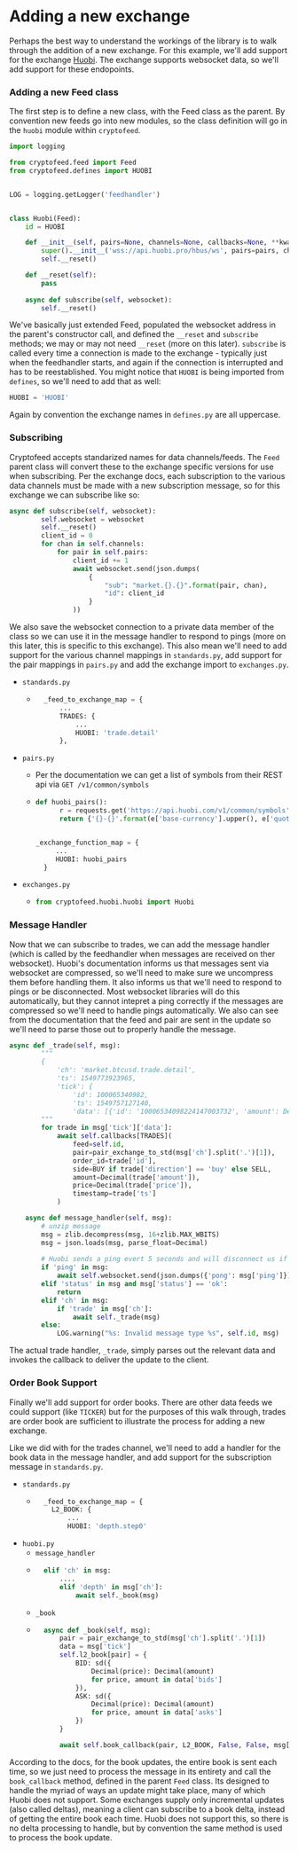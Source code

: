 # Adding a new exchange

Perhaps the best way to understand the workings of the library is to walk through the addition of a new exchange. For this example, we'll 
add support for the exchange [Huobi](https://huobi.readme.io/docs/ws-api-reference). The exchange supports websocket data, so we'll 
add support for these endopoints.


### Adding a new Feed class
The first step is to define a new class, with the Feed class as the parent. By convention new feeds go into new modules, so the 
class definition will go in the `huobi` module within `cryptofeed`. 

```python
import logging

from cryptofeed.feed import Feed
from cryptofeed.defines import HUOBI


LOG = logging.getLogger('feedhandler')


class Huobi(Feed):
    id = HUOBI

    def __init__(self, pairs=None, channels=None, callbacks=None, **kwargs):
        super().__init__('wss://api.huobi.pro/hbus/ws', pairs=pairs, channels=channels, callbacks=callbacks, **kwargs)
        self.__reset()

    def __reset(self):
        pass
    
    async def subscribe(self, websocket):
        self.__reset()

```

We've basically just extended Feed, populated the websocket address in the parent's constructor call, and defined the `__reset` and `subscribe` methods; we may or may not need `__reset` (more on this later). `subscribe` is called every time a connection is made to the exchange - typically just when the feedhandler starts, and again if the connection is interrupted and has to be reestablished. You might notice that `HUOBI` is being imported from `defines`, so we'll need to add that as well:

```python
HUOBI = 'HUOBI'
```

Again by convention the exchange names in `defines.py` are all uppercase.

### Subscribing
Cryptofeed accepts standarized names for data channels/feeds. The `Feed` parent class will convert these to the exchange specific versions for use when subscribing. Per the exchange docs, each subscription to the various data channels must be made with a new subscription message, so for this exchange we can subscribe like so:


```python
async def subscribe(self, websocket):
        self.websocket = websocket
        self.__reset()
        client_id = 0
        for chan in self.channels:
            for pair in self.pairs:
                client_id += 1
                await websocket.send(json.dumps(
                    {
                        "sub": "market.{}.{}".format(pair, chan),
                        "id": client_id
                    }
                ))
```
We also save the websocket connection to a private data member of the class so we can use it in the message handler to respond to pings (more on this later, this is specific to this exchange).
This also mean we'll need to add support for the various channel mappings in `standards.py`, add support for the pair mappings in `pairs.py` and add the exchange import to `exchanges.py`. 


* `standards.py`
    - ```python
        _feed_to_exchange_map = {
            ...
            TRADES: {
                ...
                HUOBI: 'trade.detail'
            },
        ```

* `pairs.py`
    - Per the documentation we can get a list of symbols from their REST api via `GET /v1/common/symbols`
    - ```python
      def huobi_pairs():
            r = requests.get('https://api.huobi.com/v1/common/symbols').json()
            return {'{}-{}'.format(e['base-currency'].upper(), e['quote-currency'].upper()) : '{}{}'.format(e['base-currency'], e['quote-currency']) for e in r['data']}


      _exchange_function_map = {
           ...
           HUOBI: huobi_pairs
        }
      ```
* `exchanges.py`
    - ```python
      from cryptofeed.huobi.huobi import Huobi
      ```

### Message Handler
Now that we can subscribe to trades, we can add the message handler (which is called by the feedhandler when messages are received on ther websocket). Huobi's documentation informs us that messages sent via websocket are compressed, so we'll need to make sure we uncompress them before handling them. It also informs us that we'll need to respond to pings or be disconnected. Most websocket libraries will do this automatically, but they cannot intepret a ping correctly if the messages are compressed so we'll need to handle pings automatically. We also can see from the documentation that the feed and pair are sent in the update so we'll need to parse those out to properly handle the message. 


```python
async def _trade(self, msg):
        """
        {
            'ch': 'market.btcusd.trade.detail',
            'ts': 1549773923965, 
            'tick': {
                'id': 100065340982, 
                'ts': 1549757127140,
                'data': [{'id': '10006534098224147003732', 'amount': Decimal('0.0777'), 'price': Decimal('3669.69'), 'direction': 'buy', 'ts': 1549757127140}]}}
        """
        for trade in msg['tick']['data']:
            await self.callbacks[TRADES](
                feed=self.id,
                pair=pair_exchange_to_std(msg['ch'].split('.')[1]),
                order_id=trade['id'],
                side=BUY if trade['direction'] == 'buy' else SELL,
                amount=Decimal(trade['amount']),
                price=Decimal(trade['price']),
                timestamp=trade['ts']
            )

    async def message_handler(self, msg):
        # unzip message
        msg = zlib.decompress(msg, 16+zlib.MAX_WBITS)
        msg = json.loads(msg, parse_float=Decimal)
        
        # Huobi sends a ping evert 5 seconds and will disconnect us if we do not respond to it
        if 'ping' in msg:
            await self.websocket.send(json.dumps({'pong': msg['ping']}))
        elif 'status' in msg and msg['status'] == 'ok':
            return
        elif 'ch' in msg:
            if 'trade' in msg['ch']:
                await self._trade(msg)
        else:
            LOG.warning("%s: Invalid message type %s", self.id, msg)
```

The actual trade handler, `_trade`, simply parses out the relevant data and invokes the callback to deliver the update to the client. 

### Order Book Support

Finally we'll add support for order books. There are other data feeds we could support (like `TICKER`) but for the purposes of this walk through, trades are order book are sufficient to illustrate the process for adding a new exchange. 

Like we did with for the trades channel, we'll need to add a handler for the book data in the message handler, and add support for the subscription message in `standards.py`.


* `standards.py`
  - ```python
      _feed_to_exchange_map = {
        L2_BOOK: {
            ...
            HUOBI: 'depth.step0'
    ```
* `huobi.py`
  - `message_handler`
  - ```python
      elif 'ch' in msg:
          ....
          elif 'depth' in msg['ch']:
              await self._book(msg)
    ```
  - `_book`
  - ```python
      async def _book(self, msg):
          pair = pair_exchange_to_std(msg['ch'].split('.')[1])
          data = msg['tick']
          self.l2_book[pair] = {
              BID: sd({
                  Decimal(price): Decimal(amount)
                  for price, amount in data['bids']
              }),
              ASK: sd({
                  Decimal(price): Decimal(amount)
                  for price, amount in data['asks']
              })
          }

          await self.book_callback(pair, L2_BOOK, False, False, msg['ts'])
    ```
   
According to the docs, for the book updates, the entire book is sent each time, so we just need to process the message in its entirety and call the `book_callback` method, defined in the parent `Feed` class. Its designed to handle the myriad of ways an update might take place, many of which Huobi does not support. Some exchanges supply only incremental updates (also called deltas), meaning a client can subscribe to a book delta, instead of getting the entire book each time. Huobi does not support this, so there is no delta processing to handle, but by convention the same method is used to process the book update. 

